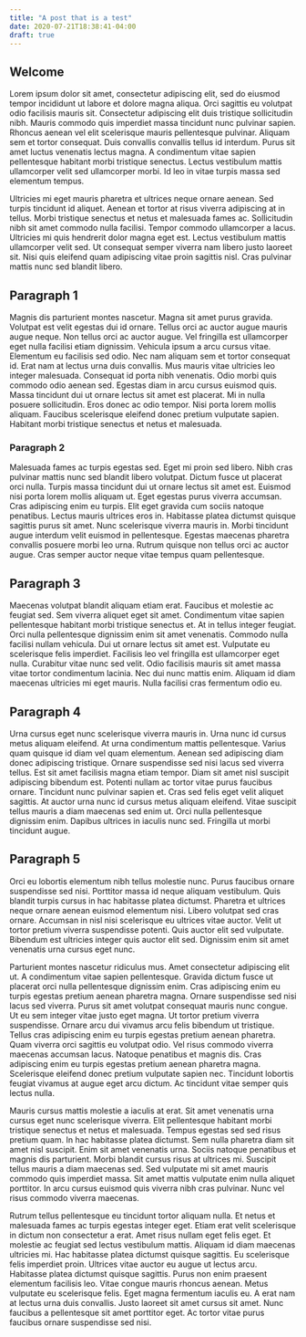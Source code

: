 ```yaml
---
title: "A post that is a test"
date: 2020-07-21T18:38:41-04:00
draft: true
---
```


## Welcome

Lorem ipsum dolor sit amet, consectetur adipiscing elit, sed do eiusmod tempor incididunt ut labore et dolore magna aliqua. Orci sagittis eu volutpat odio facilisis mauris sit. Consectetur adipiscing elit duis tristique sollicitudin nibh. Mauris commodo quis imperdiet massa tincidunt nunc pulvinar sapien. Rhoncus aenean vel elit scelerisque mauris pellentesque pulvinar. Aliquam sem et tortor consequat. Duis convallis convallis tellus id interdum. Purus sit amet luctus venenatis lectus magna. A condimentum vitae sapien pellentesque habitant morbi tristique senectus. Lectus vestibulum mattis ullamcorper velit sed ullamcorper morbi. Id leo in vitae turpis massa sed elementum tempus.

Ultricies mi eget mauris pharetra et ultrices neque ornare aenean. Sed turpis tincidunt id aliquet. Aenean et tortor at risus viverra adipiscing at in tellus. Morbi tristique senectus et netus et malesuada fames ac. Sollicitudin nibh sit amet commodo nulla facilisi. Tempor commodo ullamcorper a lacus. Ultricies mi quis hendrerit dolor magna eget est. Lectus vestibulum mattis ullamcorper velit sed. Ut consequat semper viverra nam libero justo laoreet sit. Nisi quis eleifend quam adipiscing vitae proin sagittis nisl. Cras pulvinar mattis nunc sed blandit libero.


## Paragraph 1
Magnis dis parturient montes nascetur. Magna sit amet purus gravida. Volutpat est velit egestas dui id ornare. Tellus orci ac auctor augue mauris augue neque. Non tellus orci ac auctor augue. Vel fringilla est ullamcorper eget nulla facilisi etiam dignissim. Vehicula ipsum a arcu cursus vitae. Elementum eu facilisis sed odio. Nec nam aliquam sem et tortor consequat id. Erat nam at lectus urna duis convallis. Mus mauris vitae ultricies leo integer malesuada. Consequat id porta nibh venenatis. Odio morbi quis commodo odio aenean sed. Egestas diam in arcu cursus euismod quis. Massa tincidunt dui ut ornare lectus sit amet est placerat. Mi in nulla posuere sollicitudin. Eros donec ac odio tempor. Nisi porta lorem mollis aliquam. Faucibus scelerisque eleifend donec pretium vulputate sapien. Habitant morbi tristique senectus et netus et malesuada.


### Paragraph 2
Malesuada fames ac turpis egestas sed. Eget mi proin sed libero. Nibh cras pulvinar mattis nunc sed blandit libero volutpat. Dictum fusce ut placerat orci nulla. Turpis massa tincidunt dui ut ornare lectus sit amet est. Euismod nisi porta lorem mollis aliquam ut. Eget egestas purus viverra accumsan. Cras adipiscing enim eu turpis. Elit eget gravida cum sociis natoque penatibus. Lectus mauris ultrices eros in. Habitasse platea dictumst quisque sagittis purus sit amet. Nunc scelerisque viverra mauris in. Morbi tincidunt augue interdum velit euismod in pellentesque. Egestas maecenas pharetra convallis posuere morbi leo urna. Rutrum quisque non tellus orci ac auctor augue. Cras semper auctor neque vitae tempus quam pellentesque.

## Paragraph 3
Maecenas volutpat blandit aliquam etiam erat. Faucibus et molestie ac feugiat sed. Sem viverra aliquet eget sit amet. Condimentum vitae sapien pellentesque habitant morbi tristique senectus et. At in tellus integer feugiat. Orci nulla pellentesque dignissim enim sit amet venenatis. Commodo nulla facilisi nullam vehicula. Dui ut ornare lectus sit amet est. Vulputate eu scelerisque felis imperdiet. Facilisis leo vel fringilla est ullamcorper eget nulla. Curabitur vitae nunc sed velit. Odio facilisis mauris sit amet massa vitae tortor condimentum lacinia. Nec dui nunc mattis enim. Aliquam id diam maecenas ultricies mi eget mauris. Nulla facilisi cras fermentum odio eu.

## Paragraph 4
Urna cursus eget nunc scelerisque viverra mauris in. Urna nunc id cursus metus aliquam eleifend. At urna condimentum mattis pellentesque. Varius quam quisque id diam vel quam elementum. Aenean sed adipiscing diam donec adipiscing tristique. Ornare suspendisse sed nisi lacus sed viverra tellus. Est sit amet facilisis magna etiam tempor. Diam sit amet nisl suscipit adipiscing bibendum est. Potenti nullam ac tortor vitae purus faucibus ornare. Tincidunt nunc pulvinar sapien et. Cras sed felis eget velit aliquet sagittis. At auctor urna nunc id cursus metus aliquam eleifend. Vitae suscipit tellus mauris a diam maecenas sed enim ut. Orci nulla pellentesque dignissim enim. Dapibus ultrices in iaculis nunc sed. Fringilla ut morbi tincidunt augue.

## Paragraph 5
Orci eu lobortis elementum nibh tellus molestie nunc. Purus faucibus ornare suspendisse sed nisi. Porttitor massa id neque aliquam vestibulum. Quis blandit turpis cursus in hac habitasse platea dictumst. Pharetra et ultrices neque ornare aenean euismod elementum nisi. Libero volutpat sed cras ornare. Accumsan in nisl nisi scelerisque eu ultrices vitae auctor. Velit ut tortor pretium viverra suspendisse potenti. Quis auctor elit sed vulputate. Bibendum est ultricies integer quis auctor elit sed. Dignissim enim sit amet venenatis urna cursus eget nunc.

Parturient montes nascetur ridiculus mus. Amet consectetur adipiscing elit ut. A condimentum vitae sapien pellentesque. Gravida dictum fusce ut placerat orci nulla pellentesque dignissim enim. Cras adipiscing enim eu turpis egestas pretium aenean pharetra magna. Ornare suspendisse sed nisi lacus sed viverra. Purus sit amet volutpat consequat mauris nunc congue. Ut eu sem integer vitae justo eget magna. Ut tortor pretium viverra suspendisse. Ornare arcu dui vivamus arcu felis bibendum ut tristique. Tellus cras adipiscing enim eu turpis egestas pretium aenean pharetra. Quam viverra orci sagittis eu volutpat odio. Vel risus commodo viverra maecenas accumsan lacus. Natoque penatibus et magnis dis. Cras adipiscing enim eu turpis egestas pretium aenean pharetra magna. Scelerisque eleifend donec pretium vulputate sapien nec. Tincidunt lobortis feugiat vivamus at augue eget arcu dictum. Ac tincidunt vitae semper quis lectus nulla.

Mauris cursus mattis molestie a iaculis at erat. Sit amet venenatis urna cursus eget nunc scelerisque viverra. Elit pellentesque habitant morbi tristique senectus et netus et malesuada. Tempus egestas sed sed risus pretium quam. In hac habitasse platea dictumst. Sem nulla pharetra diam sit amet nisl suscipit. Enim sit amet venenatis urna. Sociis natoque penatibus et magnis dis parturient. Morbi blandit cursus risus at ultrices mi. Suscipit tellus mauris a diam maecenas sed. Sed vulputate mi sit amet mauris commodo quis imperdiet massa. Sit amet mattis vulputate enim nulla aliquet porttitor. In arcu cursus euismod quis viverra nibh cras pulvinar. Nunc vel risus commodo viverra maecenas.

Rutrum tellus pellentesque eu tincidunt tortor aliquam nulla. Et netus et malesuada fames ac turpis egestas integer eget. Etiam erat velit scelerisque in dictum non consectetur a erat. Amet risus nullam eget felis eget. Et molestie ac feugiat sed lectus vestibulum mattis. Aliquam id diam maecenas ultricies mi. Hac habitasse platea dictumst quisque sagittis. Eu scelerisque felis imperdiet proin. Ultrices vitae auctor eu augue ut lectus arcu. Habitasse platea dictumst quisque sagittis. Purus non enim praesent elementum facilisis leo. Vitae congue mauris rhoncus aenean. Metus vulputate eu scelerisque felis. Eget magna fermentum iaculis eu. A erat nam at lectus urna duis convallis. Justo laoreet sit amet cursus sit amet. Nunc faucibus a pellentesque sit amet porttitor eget. Ac tortor vitae purus faucibus ornare suspendisse sed nisi.

